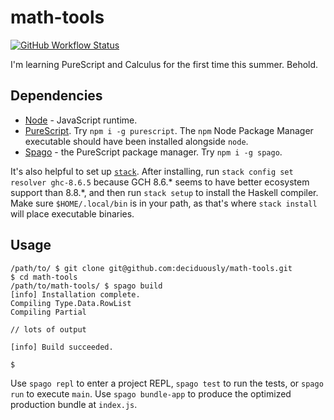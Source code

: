 # math-tools

[![GitHub Workflow Status](https://img.shields.io/github/workflow/status/deciduously/math-tools/PureScript)](https://github.com/deciduously/math-tools/actions)

I'm learning PureScript and Calculus for the first time this summer.  Behold.

## Dependencies

* [Node](https://nodejs.org/en/) - JavaScript runtime.
* [PureScript](https://www.purescript.org/).  Try `npm i -g purescript`.  The `npm` Node Package Manager executable should have been installed alongside `node`.
* [Spago](https://github.com/purescript/spago) - the PureScript package manager.  Try `npm i -g spago`.

It's also helpful to set up [`stack`](https://docs.haskellstack.org/en/stable/README/).  After installing, run `stack config set resolver ghc-8.6.5` because GCH 8.6.* seems to have better ecosystem support than 8.8.*, and then run `stack setup` to install the Haskell compiler.  Make sure `$HOME/.local/bin` is in your path, as that's where `stack install` will place executable binaries.

## Usage

```
/path/to/ $ git clone git@github.com:deciduously/math-tools.git
$ cd math-tools
/path/to/math-tools/ $ spago build
[info] Installation complete.
Compiling Type.Data.RowList
Compiling Partial

// lots of output

[info] Build succeeded.

$
```

Use `spago repl` to enter a project REPL, `spago test` to run the tests, or `spago run` to execute `main`.  Use `spago bundle-app` to produce the optimized production bundle at `index.js`.